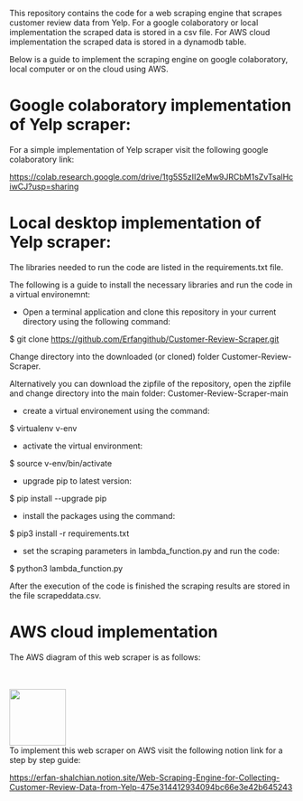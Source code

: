 This repository contains the code for a web scraping engine that scrapes customer review data from Yelp. For a google colaboratory or local implementation the scraped data is stored in a csv file. For AWS cloud implementation the scraped data is stored in a dynamodb table.

Below is a guide to implement the scraping engine on google colaboratory, local computer or on the cloud using AWS.

# Google colaboratory implementation of Yelp scraper:

For a simple implementation of Yelp scraper visit the following
google colaboratory link:

https://colab.research.google.com/drive/1tg5S5zII2eMw9JRCbM1sZvTsalHciwCJ?usp=sharing


# Local desktop implementation of Yelp scraper:

The libraries needed to run the code are listed in the requirements.txt
file.

The following is a guide to install the necessary libraries and run the code in a virtual environemnt:

- Open a terminal application and clone this repository in your current directory using the following command:

$ git clone https://github.com/Erfangithub/Customer-Review-Scraper.git

Change directory into the downloaded (or cloned) folder Customer-Review-Scraper.

Alternatively you can download the zipfile of the repository, open the zipfile and change directory into the main folder: Customer-Review-Scraper-main

- create a virtual environement using the command:

$ virtualenv v-env

- activate the virtual environment:

$ source v-env/bin/activate

- upgrade pip to latest version:

$ pip install --upgrade pip

- install the packages using the command:

$ pip3 install -r requirements.txt

- set the scraping parameters in lambda_function.py and run the code:

$ python3 lambda_function.py

After the execution of the code is finished the scraping results are
stored in the file scrapeddata.csv.

# AWS cloud implementation

The AWS diagram of this web scraper is as follows:<br/>
<br/>
<br/>

<img src="https://user-images.githubusercontent.com/13424158/156043012-0b63f0e7-d872-42f0-bbbf-85e7ee8c27b2.png" width="100" height="100">

<br/>
To implement this web scraper on AWS visit the following notion link
for a step by step guide:

https://erfan-shalchian.notion.site/Web-Scraping-Engine-for-Collecting-Customer-Review-Data-from-Yelp-475e314412934094bc66e3e42b645243

